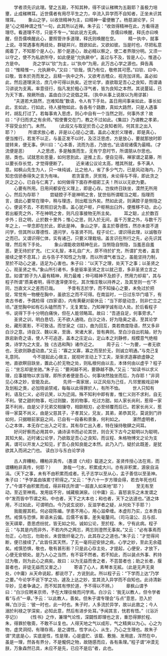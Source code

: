 <!-- { "loadSidebar": true } -->
　　学者须先识此理。譬之五穀，不知其种，得不误认稊稗为五穀耶？虽极力培壅，止成稊稗耳。近世儒者有用尽平生之力，卒流入异学而不自知者，正坐未识其理耳。
　　象山之学，以收敛精神为主，曰精神一霍便散了。杨慈湖论学，只是“心之精神谓之性”一句，此其所以近禅。朱子云：“收敛得精神在此，方看得道理尽。看道理不尽，只是不专一。”如此说方无病。
　　吾儒曰唤醒，释氏亦曰唤醒，但吾儒唤醒此心，要照管许多道理，释氏则唤醒在空。
　　精一执中，就事上说。寻常遇事有两歧处，群疑并兴，既欲如此，又欲如彼。当是时也，尽把私意阁着了，不知那个是人心，那个是道心，故必精以察之，使二者界限分明。又须一以守之，使不为私欲所夺，如此便是“允执厥中”。盖过与不及，皆是人心，惟道心方是中。
　　尧之学以“钦”为主，以“执中”为用，此万古心学之源也。舜告禹曰：“惟精惟一，允执厥中。”又曰：“钦哉，慎乃有位，敬修其可愿。”曰钦、曰中、曰敬，皆本於尧而发之。且精一执中之外，又欲考古稽众，视尧加详焉。盖必如此，然后道理浃洽，庶几中可得以执矣。近世论学，直欲取足吾心之良知，而谓诵习讲说为支离。率意径行，指凡发於粗心浮气者，皆为良知之本然。其说蔓延，已为天下害。揆厥所由，盖由白沙之说倡之耳。（执中从事上说故以为用谬甚）
　　“夫道若大路然，岂难知哉”数语，令人有下手处。盖日用间事亲如此，事长如此，言如此，行如此，待人接物如此，各各有个路数，真如大路然，只是人遇事时，胡乱打过了。若每事肯入思虑，则心中自有一个当然之则，何事外求？故曰：“子归而求之有余师。”假使曹交在门，教之不过如此。《集註》乃谓教之孝弟，不容受业於门。未然。
　　（此段又与取足於吾心之良知者同，何其言之出入耶？）
　　所谓求放心者，非是以心捉心之谓。盖此心发於义理者，即是真心，便当推行。若发不以正，与虽正发不以时，及泛泛思虑，方是放心，要就那放时即提转来，便无事。伊川曰：“心本善，流而为恶，乃放也。”此语视诸儒为最精。（才流便是恶）
　　人之思虑，多是触类而生，无有宁息时节，所谓朋从尔思也。朋，类也。试就思处思量，如何思到此，逆推上去，便自见得。禅家谓之葛藤，所以要长存长觉，才觉得便断了。
　　近来诸公议论太高，稽其所就，多不满人意。如枫山先生为人，只一味纯诚，比之他人，省了多少气力，已是风动海内，乃知忠信骄泰得失之言为有味。
　　若贪富贵，厌贫贱，未论得与不得，即此贪之厌之之心，已自与仁离了，如何做得下面存养细密工夫！所以以无欲为要。
　　心要有所用。日用间都安在义理上，即是心存。岂俟终日趺坐，漠然无所用心，然后为存耶？
　　尝疑腔子不是神明之舍，犹世俗所谓眶当之眶，指理而言，谓此心要常在理中，稍与理违，则出眶当外矣。然如此说，则满腔子是恻隐之心，便说不去，不若照旧说为善。盖心犹户枢，户枢稍出臼外，便推移不动，此心若出躯壳之外，不在神明之舍，则凡应事接物无所主矣。
　　耳之聪，止於数百步外；目之明，止於数十里外；惟心之思，则入於无间，虽千万里之外，与数千万年之上，一举念即在於此，即此是神。
象山之学，虽主於尊德性，然亦未尝不道问学，但其所以尊德性、道问学，与圣贤不同。程子论仁，谓识得此理，以诚敬存之而已。又谓识得仁体，实有诸己，只要义理栽培。盖言识在所行之先，必先识其理，然后有下手处。
　　象山谓能收敛精神在此，当恻隐自恻隐，当羞恶自羞恶，更无待於扩充。（仁义礼智，本礼自广大，原不待於扩充，所谓扩充者，盖言接续之使不息耳。）此与告子不知性之为理，而以所谓气者当之，虽能坚持力制，至於不动心之速，适足为心害也。朱子曰：“以天下之理，处天下之事；以圣贤之心，观圣贤之书。”象山所引诸书，多是驱率圣贤之言以就己意，多非圣贤立言之意。如谓“颜子为人最有精神，用力最难；仲弓精神不及颜子，然用力却易”，其与程子所谓“质美者明，得尽渣滓便浑化，其次惟庄敬以持养之，及其至则一也”不同，岂直文义之差而已哉。
　　予昔有志於学，而不知操心之要，未免过於把捉，常觉有一物梗在胸中，虽欲忘之而不可得。在南监时，一日过东华门墙下，有卖古书者，予偶检得《四家语》，内有黄蘗对裴休云：“当下即是动念，则非伫立之顷。”遂觉胸中如有石头磕然而下，无复累坠，乃知禅学诚有动人处。於后看程子书，说得下手十分明白痛快，但在人能领略耳。故曰：“吾道自足，何事旁求。”
　　圣贤之训，明白恳切，无不欲人通晓。白沙之诗，好为隐奥之语，至其论学处，藏形匿影，不可致诘。而甘泉之《註》，曲为回互，类若商度隐语，然又多非白沙之意。诗自汉、魏以来，至唐、宋诸大家，皆有典则。至白沙自出机轴，好为跌宕新奇之语，使人不可追逐，盖本之庄定山，定山本之刘静修，规模意气绝相类，诗学为之大变。独《古选和陶》诸作近之。
　　周子云：“一为要，一者无欲也，无欲则静虚动直。”又云：“寡之又寡，寡之而至於无，则诚立明通。”与克己复礼意同。
　　今不提起此心做主，就视听言动上下工夫，渐渐求造寡欲虚静之地，直欲瞑目趺坐，置此心於无物之处，则私根何由以去，本体何由以虚乎？程子云：“坐忘却是坐驰。”朱子云：“要闲越不闲，要静越不静。”又云：“如读书以求义理，应事接物以求当理，即所求者便是吾心，何事块然独坐而后，为存耶！”非洞见心体之妙，安能及此。
　　先师一斋家居，以正风俗为己任，凡邻里搬戏迎神及划船之类，必加晓谕禁戒，每每以此得罪於人，有所不恤。
　　世人只知有利，语及仁义，必将讥笑，以为迂阔。殊不知利中即有害，惟仁义则不求利，自无不利。譬之甜的物事，吃过则酸，苦的物事，吃过方甜。如人家长尚利，惹得一家莫不利尚，由是父子兄弟交相攘夺，相劘相刃，必至倾覆而后已。若家长尚义，惹得一家莫不尚义，由是父慈其子，子孝其父，兄友，其弟，弟恭其兄，莫说到门祚如何，只据眼前家庭之间，已自有一段春和景象，何利如之。
　　湛然虚明者，心之本体，本无存亡出入之可言。其有存亡出入者，特在操持敬肆之间耳。
　　好问好察而必用其中，诵诗读书而必论其世，则合天下古今之聪明以为聪明，其知大矣。近时诸公论学，乃欲取足吾心之良知，而议程、朱格物博文之论为支离，谓可以开发人之知见，扩吾心良知良能之本然。此乃入门，疑於此既差，是犹欲其入而闭之门也。
读白沙与东白论学诗

　　古人弃糟粕，糟粕非真传。（愚谓《六经》载道之文，圣贤传授心法在焉，而谓糟粕非真传，何耶？）
　　渺哉一勺水，积累成大川。亦有非积累，源泉自涓涓。（天下之事，未有不由积累而成者。孔子志学以至从心，孟子善信以至圣神。朱子曰：“予学盖由铢累寸积得之。”又云：“予六十一岁方理会得，若去年死也枉了。”今谓不由积累而成，得非释氏所谓“一超直入如来地”耶？）
　　至无有至动，至近至神焉。发用兹不穷，缄藏极渊泉。（《中庸》云，喜怒哀乐之未发谓之中“发而皆中节谓之和。中也者，天下之大本也；和也者，天下之达道也。”道之体用，不过如此，可谓明白。今乃说玄说妙，反滋学者之疑，从何处下手耶？）
　　我能握其机，何必窥陈编。学患不用心，用心滋牵缠。本虚形乃实，立本贵自然。戒慎与恐惧，斯语未云偏。后儒不省事，差失毫釐间。（司马温公、吕与叔、张天祺辈，患思虑纷扰，皆无如之何。诚如公论，至於程、朱，宁有此病。程子云：“与其是内而非外，不若内外之两忘，两忘则澄然无事矣。”又云：“必有事焉而勿正，心勿忘，勿助长，未尝致纤毫之力，此其存之之道也。”朱子云：“才觉得间断，便已接续了。”此皆任其天然，了无一毫将迎安排之病，心学之妙，至此无余蕴矣。戒慎恐惧，敬也，敬有甚形影？只是此心存主处，才提起，心便安，才放下，心便无安顿处。是乃人心之当然，有不容不然者。若不知此，而以装点外事、矜持过为敬，则为此心之病矣。故曰：以为无益而舍之者，不芸苗者也；助之长者，揠苗者也，非徒无益而又害之。）
　　寄语了心人，素琴本无絃。（此是无声无臭处，《中庸》从天命说起，都说尽了，方说到此。所以程子云：“下学而上达“乃学之要。”今论学不说下学之功，遽及上达之妙，宜其流入异学而不自知也。此诗清新华妙，见者争诵之，而不知其有悖於道，予不得以不辨。）
　　章枫山谓予曰：“白沙应聘来京师，予在大理往候而问学焉。白沙云：‘我无以教人，但令学者看“与点”一章。’予云：‘以此教人，善矣。但朱子谓专理会“与点”意思，恐入於禅。’白沙云：‘彼一时也，此一时也。朱子时，人多流於异学，故以此救之；今人溺於利禄之学深矣，必知此意，然后有进步处耳。’予闻其言，恍若有悟。”（《浴沂亭记》）
　　《性书》之作，兼理气论性，深闢性即理也之言，重恐得罪於程、朱，得罪於敬斋，不敢不以复也。人得天地之气以成形，气之精爽以为心。心之为物，虚灵洞彻，有理存焉，是之谓性。性字从心、从生，乃心之生理也。故朱子谓“灵底是心，实底是性，性是理，心是盛贮、该载、敷施、发用底，浑然在中，虽是一理，然各有界分，不是儱侗之物，故随感而应，各有条理。”程子谓“冲漠无朕，万象森然已具，未应不是先，已应不是后”者，此也。
